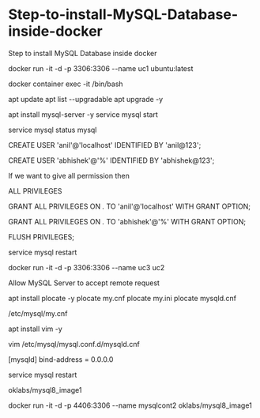 # Step-to-install-MySQL-Database-inside-docker
Step to install MySQL Database inside docker


docker run -it -d -p 3306:3306 --name uc1 ubuntu:latest

docker container exec -it /bin/bash

apt update
apt list --upgradable
apt upgrade -y

apt install mysql-server -y
service mysql start

service mysql status
mysql


CREATE USER 'anil'@'localhost' IDENTIFIED BY 'anil@123';

CREATE USER 'abhishek'@'%' IDENTIFIED BY 'abhishek@123';

If we want to give all permission then

ALL PRIVILEGES

GRANT ALL PRIVILEGES ON *.* TO 'anil'@'localhost' WITH GRANT OPTION;

GRANT ALL PRIVILEGES ON *.* TO 'abhishek'@'%' WITH GRANT OPTION;

FLUSH PRIVILEGES;

service mysql restart

docker run -it -d -p 3306:3306 --name uc3 uc2


Allow MySQL Server to accept remote request


apt install plocate -y
plocate my.cnf
plocate my.ini
plocate mysqld.cnf


/etc/mysql/my.cnf

apt install vim -y

vim /etc/mysql/mysql.conf.d/mysqld.cnf

[mysqld]
bind-address = 0.0.0.0


service mysql restart


oklabs/mysql8_image1


docker run -it -d -p 4406:3306 --name mysqlcont2 oklabs/mysql8_image1
